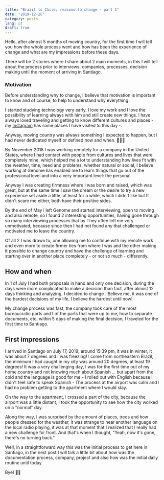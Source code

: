 ```yaml
---
title: "Brazil to Chile, reasons to change - part 1"
date: "2019-12-26"
category: posts
lang: pt
draft: true
---
```


Hello, after almost 5 months of moving country, for the first time I will tell you how the whole process went
and how has been the experience of change and what are my impressions before these days.

There will be 2 stories where I share about 2 main moments, in this I will tell about the process prior to interviews, companies, processes, decision making until the moment of arriving in Santiago.

### Motivation

Before understanding why to change, I believe that motivation is important to know and of course, to help to understand why everything.

I started studying technology very early, I love my work and I love the possibility of learning always with him and still create new things.
I have always loved traveling and getting to know different cultures and places - my [Instagram](https://instagram.com/felipz_sousa) has some places I have visited to this day -.

Anyway, moving country was always something I expected to happen, but I had never dedicated myself or defined how and when. 🤦🏻‍♂️

By November 2018 I was working remotely for a company in the United States, where I had contact with people from cultures and lives that were completely mine, which helped me a lot to
understanding how lives fit with the weather, time, need and problems, whether natural or social, I believe working at Genome has enabled me to learn
things that go out of the professional level and into a very important level: the personal.

Anyway I was creating firmness where I was born and raised, which was great, but at the same time I saw the dream or the desire to try a new experience set aside a little, at least for a while, which I didn't like but It didn't scare me either, both have their positive sides.

By the end of May I left Genome and started interviewing, open to moving and also remote, so I found 2 interesting opportunities, having gone through so many interviewing processes that by
They often left me very unmotivated, because since then I had not found any that challenged or motivated me to leave the country.

Of all 2 I was drawn to, one allowing me to continue with my remote work and even more to create firmer ties from where I was and the other making it possible to change country and have
the challenge of learning and starting over in another place completely - or not so much - differently.

## How and when

In 1 of July I had both proposals in hand and only one decision, during the days were more complicated to make a decision than fact, after almost 12 days thinking and analyzing, I decided to change .
Believe me, it was one of the hardest decisions of my life, I believe the hardest until now!

My change process was fast, the company took care of the most bureaucratic parts and I of the parts that were up to me, how to separate documents, etc, within 5 days of making the final decision, I traveled for the first time to Santiago.

## First impressions

I arrived in Santiago on July 17, 2019, around 15:39 pm, it was in winter, it was about 7 degrees and I was freezing! I come from northeastern Brazil, the minimum I had caught in my city was around 20 degrees, at least 19 degrees!
It was a very challenging day, I was for the first time out of my home country and not knowing much about Spanish ... but apart from the cold and the language is good for me - I rolled out with English because I didn't feel safe to speak Spanish - The process at the airport was calm and I had no problem getting to the apartment where I would stay.

On the way to the apartment, I crossed a part of the city, because the airport was a little distant, I took the opportunity to see how the city worked on a "normal" day.

Along the way, I was surprised by the amount of places, trees and how people dressed for the weather, it was strange to hear another language on the local radio playing, it was at that moment that I realized that I really had a new challenge for front. And that's when I thought, "Yeah, now it's gone, there's no turning back."

Well, in a straightforward way this was the initial process to get here in Santiago, in the next post I will talk a little bit about how was the documentation process, company, project and also how was the initial daily routine until today.

Bye! 👋🏻
